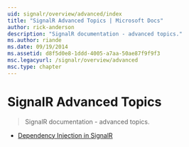 ```yaml
---
uid: signalr/overview/advanced/index
title: "SignalR Advanced Topics | Microsoft Docs"
author: rick-anderson
description: "SignalR documentation - advanced topics."
ms.author: riande
ms.date: 09/19/2014
ms.assetid: d8f5d0e8-1ddd-4005-a7aa-50ae87f9f9f3
msc.legacyurl: /signalr/overview/advanced
msc.type: chapter
---
```

SignalR Advanced Topics
====================
> SignalR documentation - advanced topics.


- [Dependency Injection in SignalR](dependency-injection.md)
